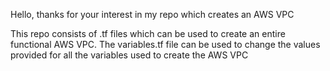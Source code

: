 Hello, thanks for your interest in my repo which creates an AWS VPC 

This repo consists of .tf files which can be used to create an entire functional AWS VPC. 
The variables.tf file can be used to change the values provided for all the variables used to create the AWS VPC

